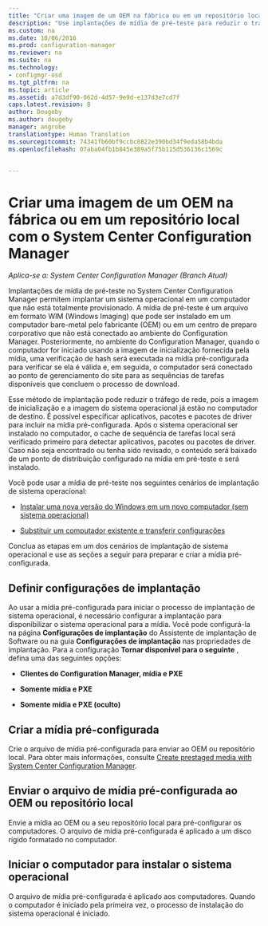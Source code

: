 ```yaml
---
title: "Criar uma imagem de um OEM na fábrica ou em um repositório local | Microsoft Docs"
description: "Use implantações de mídia de pré-teste para reduzir o tráfego de rede ao implantar um sistema operacional em um computador que não está totalmente provisionado."
ms.custom: na
ms.date: 10/06/2016
ms.prod: configuration-manager
ms.reviewer: na
ms.suite: na
ms.technology:
- configmgr-osd
ms.tgt_pltfrm: na
ms.topic: article
ms.assetid: a7d3df90-062d-4d57-9e9d-e137d3e7cd7f
caps.latest.revision: 8
author: Dougeby
ms.author: dougeby
manager: angrobe
translationtype: Human Translation
ms.sourcegitcommit: 74341fb60bf9ccbc8822e390bd34f9eda58b4bda
ms.openlocfilehash: 07aba04fb1b845e389a5f75b115d536136c1569c


---
```

# <a name="create-an-image-for-an-oem-in-factory-or-a-local-depot-with-system-center-configuration-manager"></a>Criar uma imagem de um OEM na fábrica ou em um repositório local com o System Center Configuration Manager

*Aplica-se a: System Center Configuration Manager (Branch Atual)*

Implantações de mídia de pré-teste no System Center Configuration Manager permitem implantar um sistema operacional em um computador que não está totalmente provisionado. A mídia de pré-teste é um arquivo em formato WIM (Windows Imaging) que pode ser instalado em um computador bare-metal pelo fabricante (OEM) ou em um centro de preparo corporativo que não está conectado ao ambiente do Configuration Manager. Posteriormente, no ambiente do Configuration Manager, quando o computador for iniciado usando a imagem de inicialização fornecida pela mídia, uma verificação de hash será executada na mídia pré-configurada para verificar se ela é válida e, em seguida, o computador será conectado ao ponto de gerenciamento do site para as sequências de tarefas disponíveis que concluem o processo de download.


Esse método de implantação pode reduzir o tráfego de rede, pois a imagem de inicialização e a imagem do sistema operacional já estão no computador de destino. É possível especificar aplicativos, pacotes e pacotes de driver para incluir na mídia pré-configurada. Após o sistema operacional ser instalado no computador, o cache de sequência de tarefas local será verificado primeiro para detectar aplicativos, pacotes ou pacotes de driver. Caso não seja encontrado ou tenha sido revisado, o conteúdo será baixado de um ponto de distribuição configurado na mídia em pré-teste e será instalado.  

 Você pode usar a mídia de pré-teste nos seguintes cenários de implantação de sistema operacional:  

-   [Instalar uma nova versão do Windows em um novo computador (sem sistema operacional)](install-new-windows-version-new-computer-bare-metal.md)  

-   [Substituir um computador existente e transferir configurações](replace-an-existing-computer-and-transfer-settings.md)  

 Conclua as etapas em um dos cenários de implantação de sistema operacional e use as seções a seguir para preparar e criar a mídia pré-configurada.  

## <a name="configure-deployment-settings"></a>Definir configurações de implantação  
 Ao usar a mídia pré-configurada para iniciar o processo de implantação de sistema operacional, é necessário configurar a implantação para disponibilizar o sistema operacional para a mídia. Você pode configurá-la na página **Configurações de implantação** do Assistente de implantação de Software ou na guia **Configurações de implantação** nas propriedades de implantação.  Para a configuração **Tornar disponível para o seguinte** , defina uma das seguintes opções:  

-   **Clientes do Configuration Manager, mídia e PXE**  

-   **Somente mídia e PXE**  

-   **Somente mídia e PXE (oculto)**  

## <a name="create-the-prestaged-media"></a>Criar a mídia pré-configurada  
 Crie o arquivo de mídia pré-configurada para enviar ao OEM ou repositório local. Para obter mais informações, consulte [Create prestaged media with System Center Configuration Manager](create-prestaged-media.md).  

## <a name="send-the-prestaged-media-file-to-the-oem-or-local-depot"></a>Enviar o arquivo de mídia pré-configurada ao OEM ou repositório local  
 Envie a mídia ao OEM ou a seu repositório local para pré-configurar os computadores. O arquivo de mídia pré-configurada é aplicado a um disco rígido formatado no computador.  

## <a name="start-the-computer-to-install-the-operating-system"></a>Iniciar o computador para instalar o sistema operacional  
 O arquivo de mídia pré-configurada é aplicado aos computadores. Quando o computador é iniciado pela primeira vez, o processo de instalação do sistema operacional é iniciado.  



<!--HONumber=Dec16_HO3-->


